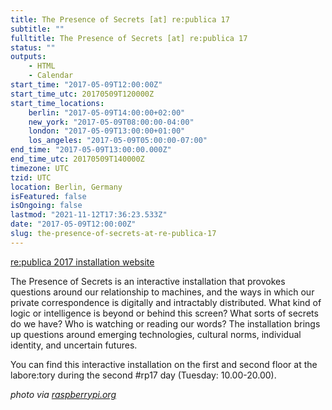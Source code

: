 ```yaml
---
title: The Presence of Secrets [at] re:publica 17
subtitle: ""
fulltitle: The Presence of Secrets [at] re:publica 17
status: ""
outputs:
    - HTML
    - Calendar
start_time: "2017-05-09T12:00:00Z"
start_time_utc: 20170509T120000Z
start_time_locations:
    berlin: "2017-05-09T14:00:00+02:00"
    new_york: "2017-05-09T08:00:00-04:00"
    london: "2017-05-09T13:00:00+01:00"
    los_angeles: "2017-05-09T05:00:00-07:00"
end_time: "2017-05-09T13:00:00.000Z"
end_time_utc: 20170509T140000Z
timezone: UTC
tzid: UTC
location: Berlin, Germany
isFeatured: false
isOngoing: false
lastmod: "2021-11-12T17:36:23.533Z"
date: "2017-05-09T12:00:00Z"
slug: the-presence-of-secrets-at-re-publica-17
---
```

<a href="https://re-publica.com/en/17/session/presence-secrets" target="_blank">re:publica 2017 installation website</a>

The Presence of Secrets is an interactive installation that provokes questions around our relationship to machines, and the ways in which our private correspondence is digitally and intractably distributed. What kind of logic or intelligence is beyond or behind this screen? What sorts of secrets do we have? Who is watching or reading our words? The installation brings up questions around emerging technologies, cultural norms, individual identity, and uncertain futures.

You can find this interactive installation on the first and second floor at the labore:tory during the second #rp17 day (Tuesday: 10.00-20.00).

*photo via <a href="https://www.raspberrypi.org/" target="_blank">raspberrypi.org</a>*